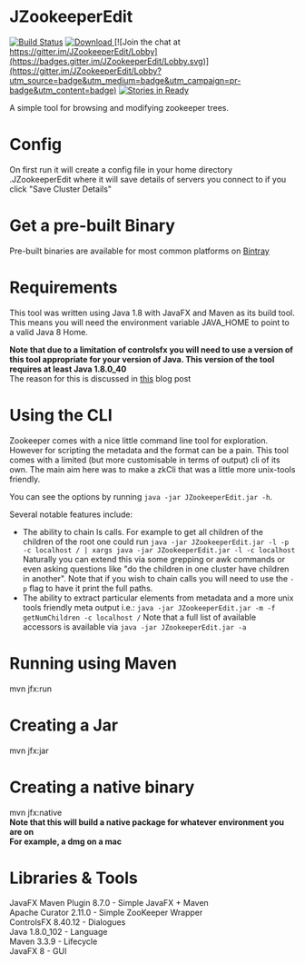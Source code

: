 JZookeeperEdit
==============

[![Build Status](https://travis-ci.org/feldoh/JZookeeperEdit.svg?branch=master)](https://travis-ci.org/feldoh/JZookeeperEdit)
[![Download](https://api.bintray.com/packages/feldoh/JZookeeperEdit/JZookeeperEdit/images/download.svg) ](https://bintray.com/feldoh/JZookeeperEdit/JZookeeperEdit/_latestVersion)
[![Join the chat at https://gitter.im/JZookeeperEdit/Lobby](https://badges.gitter.im/JZookeeperEdit/Lobby.svg)](https://gitter.im/JZookeeperEdit/Lobby?utm_source=badge&utm_medium=badge&utm_campaign=pr-badge&utm_content=badge)
[![Stories in Ready](https://badge.waffle.io/feldoh/JZookeeperEdit.png?label=ready&title=Ready)](https://waffle.io/feldoh/JZookeeperEdit)

A simple tool for browsing and modifying zookeeper trees.

Config
=======
On first run it will create a config file in your home directory .JZookeeperEdit
where it will save details of servers you connect to if you click "Save Cluster Details"


Get a pre-built Binary
======================
Pre-built binaries are available for most common platforms on [Bintray](https://bintray.com/feldoh/JZookeeperEdit/JZookeeperEdit)


Requirements
==============
This tool was written using Java 1.8 with JavaFX and Maven as its build tool.
This means you will need the environment variable JAVA_HOME to point to a valid Java 8 Home.

**Note that due to a limitation of controlsfx you will need to use a version of this tool appropriate for your version of Java. This version of the tool requires at least Java 1.8.0_40**<br>
The reason for this is discussed in [this](http://fxexperience.com/2014/09/announcing-controlsfx-8-20-7/) blog post


Using the CLI
=============
Zookeeper comes with a nice little command line tool for exploration. However for scripting the metadata and the format can be a pain.
This tool comes with a limited (but more customisable in terms of output) cli of its own. The main aim here was to make a zkCli that was a little more unix-tools friendly.

You can see the options by running `java -jar JZookeeperEdit.jar -h`.

Several notable features include:

* The ability to chain ls calls. For example to get all children of the children of the root one could run
    `java -jar JZookeeperEdit.jar -l -p -c localhost / | xargs java -jar JZookeeperEdit.jar -l -c localhost`
    Naturally you can extend this via some grepping or awk commands or even asking questions like "do the children in one cluster have children in another".
    Note that if you wish to chain calls you will need to use the `-p` flag to have it print the full paths.
* The ability to extract particular elements from metadata and a more unix tools friendly meta output i.e.:
    `java -jar JZookeeperEdit.jar -m -f getNumChildren -c localhost /`
    Note that a full list of available accessors is available via `java -jar JZookeeperEdit.jar -a`

Running using Maven
====================
mvn jfx:run


Creating a Jar
===============
mvn jfx:jar


Creating a native binary
=========================
mvn jfx:native
<br>**Note that this will build a native package for whatever environment you are on**
<br>**For example, a dmg on a mac**


Libraries & Tools
=========================
JavaFX Maven Plugin 8.7.0  - Simple JavaFX + Maven<br>
Apache Curator 2.11.0      - Simple ZooKeeper Wrapper<br>
ControlsFX 8.40.12         - Dialogues<br>
Java 1.8.0_102             - Language<br>
Maven 3.3.9                - Lifecycle<br>
JavaFX 8                   - GUI

